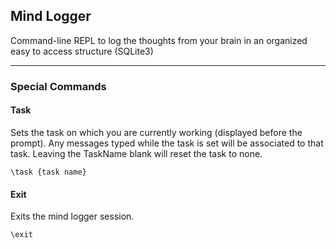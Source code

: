 Mind Logger
---
Command-line REPL to log the thoughts from your brain in an organized easy to access structure (SQLite3)

---

### Special Commands

#### Task

Sets the task on which you are currently working (displayed before the prompt). Any messages typed while 
the task is set will be associated to that task. Leaving the TaskName blank will reset the task to none.

```
\task {task name}
```

#### Exit

Exits the mind logger session.

```
\exit
```
